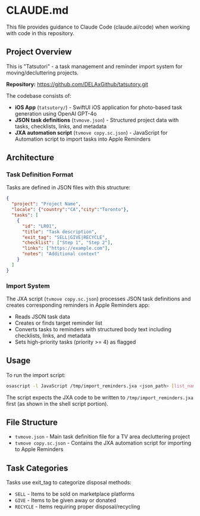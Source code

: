 # CLAUDE.md

This file provides guidance to Claude Code (claude.ai/code) when working with code in this repository.

## Project Overview

This is "Tatsutori" - a task management and reminder import system for moving/decluttering projects. 

**Repository:** https://github.com/DELAxGithub/tatsutory.git

The codebase consists of:

- **iOS App** (`tatsutory/`) - SwiftUI iOS application for photo-based task generation using OpenAI GPT-4o
- **JSON task definitions** (`tvmove.json`) - Structured project data with tasks, checklists, links, and metadata
- **JXA automation script** (`tvmove copy.sc.json`) - JavaScript for Automation script to import tasks into Apple Reminders

## Architecture

### Task Definition Format
Tasks are defined in JSON files with this structure:
```json
{
  "project": "Project Name",
  "locale": {"country":"CA","city":"Toronto"},
  "tasks": [
    {
      "id": "LR01",
      "title": "Task description",
      "exit_tag": "SELL|GIVE|RECYCLE",
      "checklist": ["Step 1", "Step 2"],
      "links": ["https://example.com"],
      "notes": "Additional context"
    }
  ]
}
```

### Import System
The JXA script (`tvmove copy.sc.json`) processes JSON task definitions and creates corresponding reminders in Apple Reminders app:
- Reads JSON task data
- Creates or finds target reminder list
- Converts tasks to reminders with structured body text including checklists, links, and metadata
- Sets high-priority tasks (priority >= 4) as flagged

## Usage

To run the import script:
```bash
osascript -l JavaScript /tmp/import_reminders.jxa <json_path> [list_name]
```

The script expects the JXA code to be written to `/tmp/import_reminders.jxa` first (as shown in the shell script portion).

## File Structure

- `tvmove.json` - Main task definition file for a TV area decluttering project
- `tvmove copy.sc.json` - Contains the JXA automation script for importing to Apple Reminders

## Task Categories

Tasks use exit_tag to categorize disposal methods:
- `SELL` - Items to be sold on marketplace platforms
- `GIVE` - Items to be given away or donated  
- `RECYCLE` - Items requiring proper disposal/recycling
